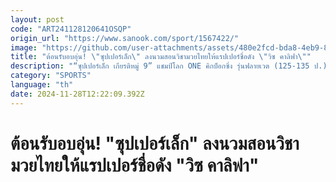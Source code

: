 ```yaml
---
layout: post
code: "ART241128120641OSQP"
origin_url: "https://www.sanook.com/sport/1567422/"
image: "https://github.com/user-attachments/assets/480e2fcd-bda8-4eb9-83ec-9c225f4c215c"
title: "ต้อนรับอบอุ่น! \"ซุปเปอร์เล็ก\" ลงนวมสอนวิชามวยไทยให้แรปเปอร์ชื่อดัง \"วิซ คาลิฟา\""
description: "“ซุปเปอร์เล็ก เกียรติหมู่ 9” แชมป์โลก ONE คิกบ็อกซิ่ง รุ่นฟลายเวต (125-135 ป.) และมวยไทย รุ่นแบนตัมเวต (135-145 ป.) รับบทเจ้าบ้านที่ดีช่วยทำหน้าที่จับเป้าให้กับ “วิซ คาลิฟา” ศิลปินแรปเปอร์ชื่อดังชาวอเมริกัน ซึ่งแวะมาเรียนรู้ศิลปะแม่ไม้มวยไทยที่ จ.ภูเก็ต ก่อนขึ้นเล่นคอนเสิร์ตในเทศกาลดนตรีระดับโลก “Rolling Loud Thailand 2024” เมื่อวันเสาร์ที่ 23 พ.ย.ที่ผ่านมา"
category: "SPORTS"
language: "th"
date: 2024-11-28T12:22:09.392Z
---
```


# ต้อนรับอบอุ่น! "ซุปเปอร์เล็ก" ลงนวมสอนวิชามวยไทยให้แรปเปอร์ชื่อดัง "วิซ คาลิฟา"